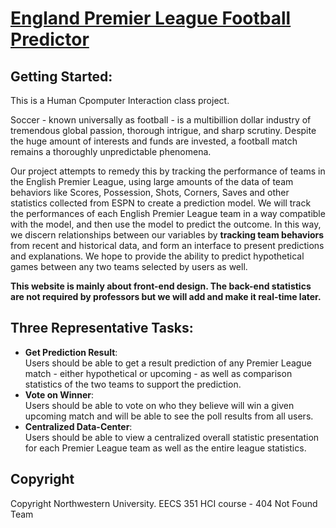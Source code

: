 # [England Premier League Football Predictor](https://nathanshi.github.io/FootballPredictor/index.html)

## Getting Started:

This is a Human Cpomputer Interaction class project.

Soccer - known universally as football - is a multibillion dollar industry of tremendous global passion, thorough intrigue, and sharp scrutiny. Despite the huge amount of interests and funds are invested, a football match remains a thoroughly unpredictable phenomena. 

Our project attempts to remedy this by tracking the performance of teams in the English Premier League, using large amounts of the data of team behaviors like Scores, Possession, Shots, Corners, Saves and other statistics collected from ESPN to create a prediction model. We will track the performances of each English Premier League team in a way compatible with the model, and then use the model to predict the outcome. In this way, we discern relationships between our variables by **tracking team behaviors** from recent and historical data, and form an interface to present predictions and explanations. We hope to provide the ability to predict hypothetical games between any two teams selected by users as well.

**This website is mainly about front-end design. The back-end statistics are not required by professors but we will add and make it real-time later.**


## Three Representative Tasks:

- **Get Prediction Result**:  
Users should be able to get a result prediction of any Premier League match - either hypothetical or upcoming - as well as comparison statistics of the two teams to support the prediction.
- **Vote on Winner**:  
Users should be able to vote on who they believe will win a given upcoming match and will be able to see the poll results from all users.
- **Centralized Data-Center**:  
Users should be able to view a centralized overall statistic presentation for each Premier League team as well as the entire league statistics.


## Copyright

Copyright Northwestern University. EECS 351 HCI course - 404 Not Found Team
